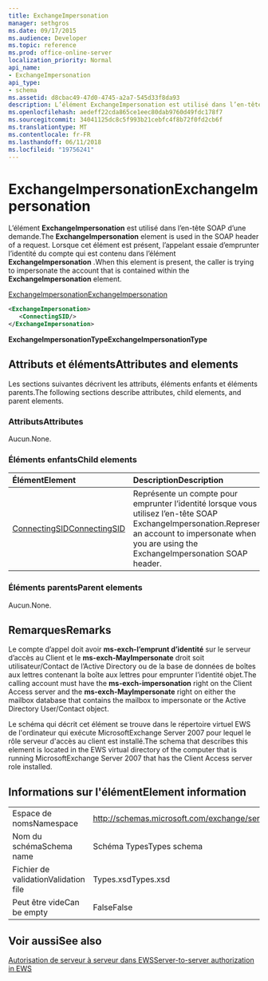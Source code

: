 ```yaml
---
title: ExchangeImpersonation
manager: sethgros
ms.date: 09/17/2015
ms.audience: Developer
ms.topic: reference
ms.prod: office-online-server
localization_priority: Normal
api_name:
- ExchangeImpersonation
api_type:
- schema
ms.assetid: d8cbac49-47d0-4745-a2a7-545d33f8da93
description: L’élément ExchangeImpersonation est utilisé dans l’en-tête SOAP d’une demande. Lorsque cet élément est présent, l’appelant essaie d’emprunter l’identité du compte qui est contenu dans l’élément ExchangeImpersonation.
ms.openlocfilehash: aedeff22cda865ce1eec80dab9760d49fdc178f7
ms.sourcegitcommit: 34041125dc8c5f993b21cebfc4f8b72f0fd2cb6f
ms.translationtype: MT
ms.contentlocale: fr-FR
ms.lasthandoff: 06/11/2018
ms.locfileid: "19756241"
---
```

# <a name="exchangeimpersonation"></a><span data-ttu-id="57134-104">ExchangeImpersonation</span><span class="sxs-lookup"><span data-stu-id="57134-104">ExchangeImpersonation</span></span>

<span data-ttu-id="57134-105">L’élément **ExchangeImpersonation** est utilisé dans l’en-tête SOAP d’une demande.</span><span class="sxs-lookup"><span data-stu-id="57134-105">The **ExchangeImpersonation** element is used in the SOAP header of a request.</span></span> <span data-ttu-id="57134-106">Lorsque cet élément est présent, l’appelant essaie d’emprunter l’identité du compte qui est contenu dans l’élément **ExchangeImpersonation** .</span><span class="sxs-lookup"><span data-stu-id="57134-106">When this element is present, the caller is trying to impersonate the account that is contained within the **ExchangeImpersonation** element.</span></span> 
  
[<span data-ttu-id="57134-107">ExchangeImpersonation</span><span class="sxs-lookup"><span data-stu-id="57134-107">ExchangeImpersonation</span></span>](exchangeimpersonation.md)
  
```xml
<ExchangeImpersonation>
   <ConnectingSID/>
</ExchangeImpersonation>
```

 <span data-ttu-id="57134-108">**ExchangeImpersonationType**</span><span class="sxs-lookup"><span data-stu-id="57134-108">**ExchangeImpersonationType**</span></span>
## <a name="attributes-and-elements"></a><span data-ttu-id="57134-109">Attributs et éléments</span><span class="sxs-lookup"><span data-stu-id="57134-109">Attributes and elements</span></span>

<span data-ttu-id="57134-110">Les sections suivantes décrivent les attributs, éléments enfants et éléments parents.</span><span class="sxs-lookup"><span data-stu-id="57134-110">The following sections describe attributes, child elements, and parent elements.</span></span>
  
### <a name="attributes"></a><span data-ttu-id="57134-111">Attributs</span><span class="sxs-lookup"><span data-stu-id="57134-111">Attributes</span></span>

<span data-ttu-id="57134-112">Aucun.</span><span class="sxs-lookup"><span data-stu-id="57134-112">None.</span></span>
  
### <a name="child-elements"></a><span data-ttu-id="57134-113">Éléments enfants</span><span class="sxs-lookup"><span data-stu-id="57134-113">Child elements</span></span>

|<span data-ttu-id="57134-114">**Élément**</span><span class="sxs-lookup"><span data-stu-id="57134-114">**Element**</span></span>|<span data-ttu-id="57134-115">**Description**</span><span class="sxs-lookup"><span data-stu-id="57134-115">**Description**</span></span>|
|:-----|:-----|
|[<span data-ttu-id="57134-116">ConnectingSID</span><span class="sxs-lookup"><span data-stu-id="57134-116">ConnectingSID</span></span>](connectingsid.md) <br/> |<span data-ttu-id="57134-117">Représente un compte pour emprunter l’identité lorsque vous utilisez l’en-tête SOAP ExchangeImpersonation.</span><span class="sxs-lookup"><span data-stu-id="57134-117">Represents an account to impersonate when you are using the ExchangeImpersonation SOAP header.</span></span>  <br/> |
   
### <a name="parent-elements"></a><span data-ttu-id="57134-118">Éléments parents</span><span class="sxs-lookup"><span data-stu-id="57134-118">Parent elements</span></span>

<span data-ttu-id="57134-119">Aucun.</span><span class="sxs-lookup"><span data-stu-id="57134-119">None.</span></span>
  
## <a name="remarks"></a><span data-ttu-id="57134-120">Remarques</span><span class="sxs-lookup"><span data-stu-id="57134-120">Remarks</span></span>

<span data-ttu-id="57134-121">Le compte d’appel doit avoir **ms-exch-l’emprunt d’identité** sur le serveur d’accès au Client et le **ms-exch-MayImpersonate** droit soit utilisateur/Contact de l’Active Directory ou de la base de données de boîtes aux lettres contenant la boîte aux lettres pour emprunter l’identité objet.</span><span class="sxs-lookup"><span data-stu-id="57134-121">The calling account must have the **ms-exch-impersonation** right on the Client Access server and the **ms-exch-MayImpersonate** right on either the mailbox database that contains the mailbox to impersonate or the Active Directory User/Contact object.</span></span> 
  
<span data-ttu-id="57134-122">Le schéma qui décrit cet élément se trouve dans le répertoire virtuel EWS de l'ordinateur qui exécute MicrosoftExchange Server 2007 pour lequel le rôle serveur d'accès au client est installé.</span><span class="sxs-lookup"><span data-stu-id="57134-122">The schema that describes this element is located in the EWS virtual directory of the computer that is running MicrosoftExchange Server 2007 that has the Client Access server role installed.</span></span>
  
## <a name="element-information"></a><span data-ttu-id="57134-123">Informations sur l'élément</span><span class="sxs-lookup"><span data-stu-id="57134-123">Element information</span></span>

|||
|:-----|:-----|
|<span data-ttu-id="57134-124">Espace de noms</span><span class="sxs-lookup"><span data-stu-id="57134-124">Namespace</span></span>  <br/> |http://schemas.microsoft.com/exchange/services/2006/types  <br/> |
|<span data-ttu-id="57134-125">Nom du schéma</span><span class="sxs-lookup"><span data-stu-id="57134-125">Schema name</span></span>  <br/> |<span data-ttu-id="57134-126">Schéma Types</span><span class="sxs-lookup"><span data-stu-id="57134-126">Types schema</span></span>  <br/> |
|<span data-ttu-id="57134-127">Fichier de validation</span><span class="sxs-lookup"><span data-stu-id="57134-127">Validation file</span></span>  <br/> |<span data-ttu-id="57134-128">Types.xsd</span><span class="sxs-lookup"><span data-stu-id="57134-128">Types.xsd</span></span>  <br/> |
|<span data-ttu-id="57134-129">Peut être vide</span><span class="sxs-lookup"><span data-stu-id="57134-129">Can be empty</span></span>  <br/> |<span data-ttu-id="57134-130">False</span><span class="sxs-lookup"><span data-stu-id="57134-130">False</span></span>  <br/> |
   
## <a name="see-also"></a><span data-ttu-id="57134-131">Voir aussi</span><span class="sxs-lookup"><span data-stu-id="57134-131">See also</span></span>



[<span data-ttu-id="57134-132">Autorisation de serveur à serveur dans EWS</span><span class="sxs-lookup"><span data-stu-id="57134-132">Server-to-server authorization in EWS</span></span>](http://msdn.microsoft.com/library/f1610a20-672d-448b-8c00-5b0fbcaf31cb%28Office.15%29.aspx)

